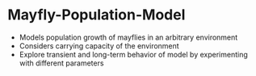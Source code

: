 # Mayfly-Population-Model
- Models population growth of mayflies in an arbitrary environment
- Considers carrying capacity of the environment
- Explore transient and long-term behavior of model by experimenting with different parameters

